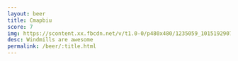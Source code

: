 ```yaml
---
layout: beer
title: Cmapbiu
score: 7
img: https://scontent.xx.fbcdn.net/v/t1.0-0/p480x480/1235059_10151929073993745_1887796007_n.jpg?oh=3aaf024ad064455a1a5cbbc398927734&oe=58810EE4
desc: Windmills are awesome
permalink: /beer/:title.html
---
```

